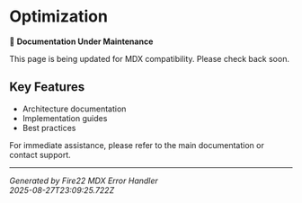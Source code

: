 # Optimization

🔧 **Documentation Under Maintenance**

This page is being updated for MDX compatibility. Please check back soon.

## Key Features

- Architecture documentation
- Implementation guides  
- Best practices

For immediate assistance, please refer to the main documentation or contact support.

---

*Generated by Fire22 MDX Error Handler*  
*2025-08-27T23:09:25.722Z*
